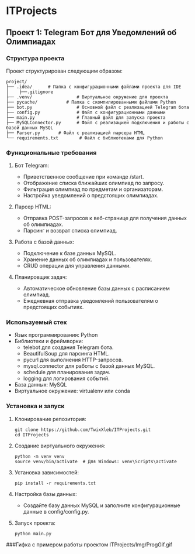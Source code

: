 # ITProjects

## Проект 1: Telegram Бот для Уведомлений об Олимпиадах

### Структура проекта

Проект структурирован следующим образом:
```
project/
├── .idea/		# Папка с конфигурационными файлами проекта для IDE
│    ├──.gitignore           
├── .venv/                 # Виртуальное окружение для проекта
├── pycache/           # Папка с скомпилированными файлами Python
├── bot.py                 # Основной файл с реализацией Telegram бота
├── config.py              # Файл с конфигурационными данными
├── main.py                # Главный файл для запуска проекта
├── MySQLConnector.py      # Файл с реализацией подключения и работы с базой данных MySQL
├── Parser.py		# Файл с реализацией парсера HTML
└── requirements.txt		# Файл с библиотеками для Python 
```
### Функциональные требования

1. Бот Telegram:
   - Приветственное сообщение при команде /start.
   - Отображение списка ближайших олимпиад по запросу.
   - Фильтрация олимпиад по предметам и организаторам.
   - Настройка уведомлений о предстоящих олимпиадах.

2. Парсер HTML:
   - Отправка POST-запросов к веб-странице для получения данных об олимпиадах.
   - Парсинг и возврат списка олимпиад.

3. Работа с базой данных:
   - Подключение к базе данных MySQL.
   - Хранение данных об олимпиадах и пользователях.
   - CRUD операции для управления данными.

4. Планировщик задач:
   - Автоматическое обновление базы данных с расписанием олимпиад.
   - Ежедневная отправка уведомлений пользователям о предстоящих событиях.

### Используемый стек

- Язык программирования: Python
- Библиотеки и фреймворки:
  - telebot для создания Telegram бота.
  - BeautifulSoup для парсинга HTML.
  - pycurl для выполнения HTTP-запросов.
  - mysql.connector для работы с базой данных MySQL.
  - schedule для планирования задач.
  - logging для логирования событий.
- База данных: MySQL
- Виртуальное окружение: virtualenv или conda

### Установка и запуск

1. Клонирование репозитория:
   ```
   git clone https://github.com/TwixXleb/ITProjects.git
   cd ITProjects
   ```

2. Создание виртуального окружения:
   ```
   python -m venv venv
   source venv/bin/activate  # Для Windows: venv\Scripts\activate
   ```

3. Установка зависимостей:
   ```
   pip install -r requirements.txt
   ```

4. Настройка базы данных:
   - Создайте базу данных MySQL и заполните конфигурационные данные в config/config.py.

5. Запуск проекта:
   ```
   python main.py
   ```

###Гифка с примером работы проектом
ITProjects/Img/ProgGif.gif

